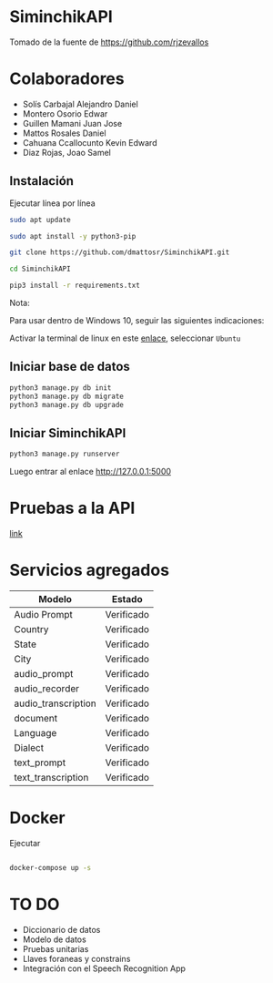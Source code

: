 # SiminchikAPI


Tomado de la fuente de https://github.com/rjzevallos

# Colaboradores

- Solís Carbajal Alejandro Daniel
- Montero Osorio Edwar
- Guillen Mamani Juan Jose
- Mattos Rosales Daniel
- Cahuana Ccallocunto Kevin Edward
- Diaz Rojas, Joao Samel



## Instalación

Ejecutar línea por línea

```bash
sudo apt update

sudo apt install -y python3-pip

git clone https://github.com/dmattosr/SiminchikAPI.git

cd SiminchikAPI

pip3 install -r requirements.txt

```

Nota:

Para usar dentro de Windows 10, seguir las siguientes indicaciones:

Activar la terminal de linux en este [enlace](https://www.neoguias.com/activar-terminal-linux-windows-10), seleccionar `Ubuntu`


## Iniciar base de datos


```bash
python3 manage.py db init
python3 manage.py db migrate
python3 manage.py db upgrade
```



## Iniciar SiminchikAPI

```bash
python3 manage.py runserver
```

Luego entrar al enlace http://127.0.0.1:5000


# Pruebas a la API

[link](./PruebasApi.md)


# Servicios agregados


Modelo | Estado
----|-----
Audio Prompt | Verificado
Country | Verificado
State | Verificado
City | Verificado
audio_prompt | Verificado
audio_recorder | Verificado
audio_transcription | Verificado
document | Verificado
Language | Verificado
Dialect | Verificado
text_prompt | Verificado
text_transcription | Verificado


# Docker

Ejecutar

```bash

docker-compose up -s

```


# TO DO

- Diccionario de datos
- Modelo de datos
- Pruebas unitarias
- Llaves foraneas y constrains
- Integración con el Speech Recognition App
